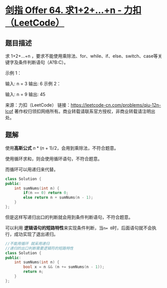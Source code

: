 # [剑指 Offer 64. 求1+2+…+n - 力扣（LeetCode）](https://leetcode-cn.com/problems/qiu-12n-lcof/)

## 题目描述

求 1+2+...+n ，要求不能使用乘除法、for、while、if、else、switch、case等关键字及条件判断语句（A?B:C）。

 

示例 1：

输入: n = 3
输出: 6
示例 2：

输入: n = 9
输出: 45

来源：力扣（LeetCode）
链接：https://leetcode-cn.com/problems/qiu-12n-lcof
著作权归领扣网络所有。商业转载请联系官方授权，非商业转载请注明出处。

## 题解

使用**高斯公式** $n*(n + 1) / 2$，会用到乘除法，不符合题意。

使用循环求和，则会使用循环语句，不符合题意。

而循环可以用递归来代替。

```cpp
class Solution {
public:
    int sumNums(int n) {
        if(n == 0) return 0;
        else return n + sumNums(n - 1);
    }
};
```

但是这样写递归出口的判断就会用到条件判断语句，不符合题意。

可以利用 **逻辑语句的短路特性**来实现条件判断，当`n= 0`时，后面语句就不会执行，成功实现了退出递归。

```cpp
//不能用循环 就采用递归
//递归的出口判断需要逻辑符的短路特性
class Solution {
public:
    int sumNums(int n) {
        bool x = n && (n += sumNums(n - 1));
        return n;
    }
};
```

